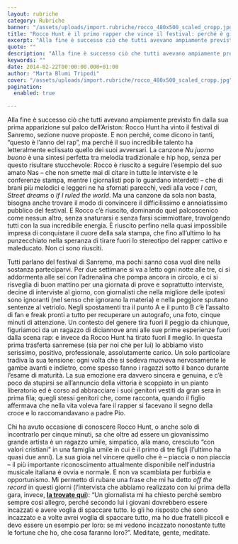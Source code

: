 ```yaml
---
layout: rubriche
category: Rubriche
banner: "/assets/uploads/import.rubriche/rocco_480x500_scaled_cropp.jpg"
title: "Rocco Hunt è il primo rapper che vince il festival: perché è giusto festeggiare"
excerpt: "Alla fine è successo ciò che tutti avevano ampiamente previsto fin dalla sua prima apparizione sul palco dell’Ariston: Rocco Hunt ha vinto il festival di Sanremo, sezione nuove proposte. E non perché, come dicono in tanti, “questo è l’anno del rap”, ma perché il suo incredibile talento ha letteralmente eclissato quello dei suoi avversari. La [&hellip"
quote: ""
description: "Alla fine è successo ciò che tutti avevano ampiamente previsto fin dalla sua prima apparizione sul palco dell’Ariston: Rocco Hunt ha vinto il festival di Sanremo, sezione nuove proposte. E non perché, come dicono in tanti, “questo è l’anno del rap”, ma perché il suo incredibile talento ha letteralmente eclissato quello dei suoi avversari. La [&hellip"
keywords: ""
date: 2014-02-22T00:00:00.000+01:00
author: "Marta Blumi Tripodi"
cover: "/assets/uploads/import.rubriche/rocco_480x500_scaled_cropp.jpg"
pagination:
  enabled: true

---
```


[](https://hotmc.com/rocco-hunt-e-il-primo-rapper-che-vince-il-festival-perche-e-giusto-festeggiare/rocco%5F480x500%5Fscaled%5Fcropp/)

Alla fine è successo ciò che tutti avevano ampiamente previsto fin dalla sua prima apparizione sul palco dell’Ariston: Rocco Hunt ha vinto il festival di Sanremo, sezione nuove proposte. E non perché, come dicono in tanti, “questo è l’anno del rap”, ma perché il suo incredibile talento ha letteralmente eclissato quello dei suoi avversari. La canzone _Nu juorno buono_ è una sintesi perfetta tra melodia tradizionale e hip hop, senza per questo risultare stucchevole: Rocco è riuscito a seguire l’esempio del suo amato Nas – che non smette mai di citare in tutte le interviste e le conferenze stampa, mentre i giornalisti pop lo guardano interdetti – che di brani più melodici e leggeri ne ha sfornati parecchi, vedi alla voce _I can_, _Street dreams_ o _If I ruled the world_. Ma una canzone da sola non basta, bisogna anche trovare il modo di convincere il difficilissimo e annoiatissimo pubblico del festival. E Rocco c’è riuscito, dominando quel palcoscenico come nessun altro, senza snaturarsi e senza farsi scimmiottare, travolgendo tutti con la sua incredibile energia. È riuscito perfino nella quasi impossibile impresa di conquistare il cuore della sala stampa, che fino all’ultimo lo ha punzecchiato nella speranza di tirare fuori lo stereotipo del rapper cattivo e maleducato. Non ci sono riusciti.

Tutti parlano del festival di Sanremo, ma pochi sanno cosa vuol dire nella sostanza parteciparvi. Per due settimane si va a letto ogni notte alle tre, ci si addormenta alle sei con l’adrenalina che pompa ancora in circolo, e ci si risveglia di buon mattino per una giornata di prove e soprattutto interviste, decine di interviste al giorno, con giornalisti che nella migliore delle ipotesi sono ignoranti (nel senso che ignorano la materia) e nella peggiore sputano sentenze al vetriolo. Negli spostamenti tra il punto A e il punto B c’è l’assalto di fan e freak pronti a tutto per recuperare un autografo, una foto, cinque minuti di attenzione. Un contesto del genere tira fuori il peggio da chiunque, figuriamoci da un ragazzo di diciannove anni alle sue prime esperienze fuori dalla scena rap: e invece da Rocco Hunt ha tirato fuori il meglio. In questa prima trasferta sanremese (sia per noi che per lui) lo abbiamo visto serissimo, positivo, professionale, assolutamente carico. Un solo particolare tradiva la sua tensione: ogni volta che si sedeva muoveva nervosamente le gambe avanti e indietro, come spesso fanno i ragazzi sotto il banco durante l’esame di maturità. La sua emozione era davvero sincera e genuina, e c’è poco da stupirsi se all’annuncio della vittoria è scoppiato in un pianto liberatorio ed è corso ad abbracciare i suoi genitori vestiti da gran sera in prima fila; quegli stessi genitori che, come racconta, quando il figlio affermava che nella vita voleva fare il rapper si facevano il segno della croce e lo raccomandavano a padre Pio.

Chi ha avuto occasione di conoscere Rocco Hunt, o anche solo di incontrarlo per cinque minuti, sa che oltre ad essere un giovanissimo grande artista è un ragazzo umile, simpatico, alla mano, cresciuto “con valori cristiani” in una famiglia umile in cui è il primo di tre figli (l’ultimo ha quasi due anni). La sua gioia nel vincere quello che è – piaccia o non piaccia – il più importante riconoscimento attualmente disponibile nell’industria musicale italiana è ovvia e normale. E non va scambiata per furbizia e opportunismo. Mi permetto di rubare una frase che mi ha detto _off the record_ in questi giorni (l’intervista che abbiamo realizzato con lui prima della gara, invece, [**la trovate qui**](https://hotmc.com/rocco-hunt-intervista-speciale-prima-di-sanremo/ "http://hotmc.com/rocco-hunt-intervista-speciale-prima-di-sanremo/")): “Un giornalista mi ha chiesto perché sembro sempre così allegro, perché secondo lui i giovani dovrebbero essere incazzati e avere voglia di spaccare tutto. Io gli ho risposto che sono incazzato e a volte avrei voglia di spaccare tutto, ma ho due fratelli piccoli e devo essere un esempio per loro: se mi vedono incazzato nonostante tutte le fortune che ho, che cosa faranno loro?”. Meditate, gente, meditate.